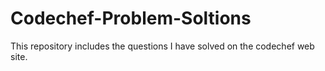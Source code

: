 # Codechef-Problem-Soltions

This repository includes the questions I have solved on the codechef web site.
